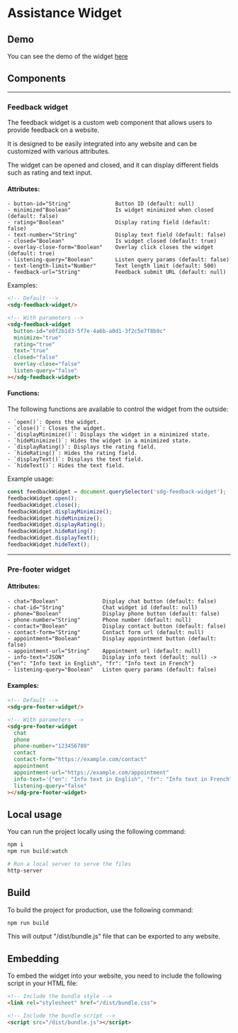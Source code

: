 # Assistance Widget

## Demo
You can see the demo of the widget [here](./)

## Components
---
### Feedback widget
The feedback widget is a custom web component that allows users to provide feedback on a website. 

It is designed to be easily integrated into any website and can be customized with various attributes.

The widget can be opened and closed, and it can display different fields such as rating and text input.

#### Attributes:

    - button-id="String"              Button ID (default: null)
    - minimized"Boolean"              Is widget minimized when closed (default: false)
    - rating="Boolean"                Display rating field (default: false)
    - text-number="String"            Display text field (default: false)
    - closed="Boolean"                Is widget closed (default: true)
    - overlay-close-form="Boolean"    Overlay click closes the widget (default: true)
    - listening-query="Boolean"       Listen query params (default: false)
    - text-length-limit="Number"      Text length limit (default: 500)
    - feedback-url="String"           Feedback submit URL (default: null)

Examples:
```html
<!-- Default -->
<sdg-feedback-widget/>

<!-- With parameters -->
<sdg-feedback-widget
  button-id="e0f2b1d3-5f7e-4a6b-a0d1-3f2c5e7f8b9c"
  minimize="true"
  rating="true"
  text="true"
  closed="false"
  overlay-close="false"
  listen-query="false"
></sdg-feedback-widget>
```

#### Functions:
The following functions are available to control the widget from the outside:

    - `open()`: Opens the widget.
    - `close()`: Closes the widget.
    - `displayMinimize()`: Displays the widget in a minimized state.
    - `hideMinimize()`: Hides the widget in a minimized state.
    - `displayRating()`: Displays the rating field.
    - `hideRating()`: Hides the rating field.
    - `displayText()`: Displays the text field.
    - `hideText()`: Hides the text field.

Example usage:
```javascript
const feedbackWidget = document.querySelector('sdg-feedback-widget');
feedbackWidget.open();
feedbackWidget.close();
feedbackWidget.displayMinimize();
feedbackWidget.hideMinimize();
feedbackWidget.displayRating();
feedbackWidget.hideRating();
feedbackWidget.displayText();
feedbackWidget.hideText();
```

---
### Pre-footer widget
#### Attributes:
    - chat="Boolean"              Display chat button (default: false)
    - chat-id="String"            Chat widget id (default: null)
    - phone="Boolean"             Display phone button (default: false)
    - phone-number="String"       Phone number (default: null)
    - contact="Boolean"           Display contact button (default: false)
    - contact-form="String"       Contact form url (default: null)
    - appointment="Boolean"       Display appointment button (default: false)
    - appointment-url="String"    Appointment url (default: null)
    - info-text="JSON"            Display info text (default: null) -> {"en": "Info text in English", "fr": "Info text in French"}
    - listening-query="Boolean"   Listen query params (default: false)

#### Examples:
```html
<!-- Default -->
<sdg-pre-footer-widget/>

<!-- With parameters -->
<sdg-pre-footer-widget
  chat
  phone
  phone-number="123456789"
  contact
  contact-form="https://example.com/contact"
  appointment
  appointment-url="https://example.com/appointment"
  info-text='{"en": "Info text in English", "fr": "Info text in French"}'
  listening-query="false"
></sdg-pre-footer-widget>
```

## Local usage
You can run the project locally using the following command:
```bash
npm i
npm run build:watch

# Run a local server to serve the files
http-server
```


## Build
To build the project for production, use the following command:
```bash
npm run build
```

This will output "/dist/bundle.js" file that can be exported to any website.

## Embedding
To embed the widget into your website, you need to include the following script in your HTML file:
```html
<!-- Include the bundle style -->
<link rel="stylesheet" href="/dist/bundle.css">

<!-- Include the bundle script -->
<script src="/dist/bundle.js"></script>
```


<!--## Local back office
http://localhost:8082/swagger-ui/index.html

 - login
{
  "email": "admin@example.com",
  "password": "MTIzNA=="
}

- get token and set it to authorize-->



<!--### get button id
- get services
{
  "first": 0,
  "rows": 10
}

- get buttons
{
  "first": 0,
  "rows": 10,
  "serviceId": "ae612fd4-c549-4d74-bb9c-09a4a01c2218"
}

-> retrieve feedback
{
  "first": 0,
  "rows": 100,
  "serviceId": "ae612fd4-c549-4d74-bb9c-09a4a01c2218",
  "globalFilter":"yyy"
}-->